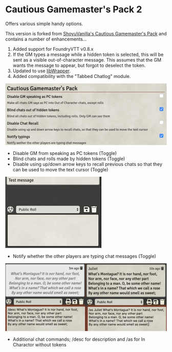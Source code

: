 # Cautious Gamemaster's Pack 2

Offers various simple handy options.

This version is forked from [ShoyuVanilla's Cautious Gamemaster's Pack](https://github.com/ShoyuVanilla/FoundryVTT-CGMP) and contains a number of enhancements...

1. Added support for FoundryVTT v0.8.x
2. If the GM types a message while a hidden token is selected, this will be sent as a visible out-of-character message.
This assumes that the GM wants the message to appear, but forgot to deselect the token.
3. Updated to use [libWrapper](https://foundryvtt.com/packages/lib-wrapper/).
4. Added compatibility with the "Tabbed Chatlog" module.

![](settings.png)

* Disable GM from speaking as PC tokens (Toggle)
* Blind chats and rolls made by hidden tokens (Toggle)
* Disable using up/down arrow keys to recall previous chats so that they can be used to move the text cursor (Toggle)

![](notify_typing.gif)

* Notify whether the other players are typing chat messages (Toggle)

![](additional_chat_commands.png)

* Additional chat commands; /desc for description and /as for In Charactor without tokens
